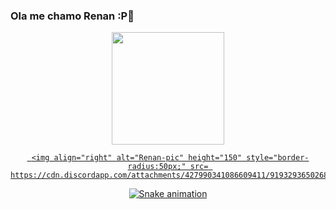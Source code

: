 ### Ola me chamo Renan :P👋
 
 
 <div align="center">
  <a href="https://github.com/RenanDevelop">
  <img height="180em" src="https://github-readme-stats.vercel.app/api?username=RenanDevelop&show_icons=true&theme=dracula&include_all_commits=true&count_private=true"/>
  
     <img align="right" alt="Renan-pic" height="150" style="border-radius:50px;" src= https://cdn.discordapp.com/attachments/427990341086609411/919329365026803743/picasion.com_2b56569c2188f5371e37e4fd8a60877e.gif>

 
 ![Snake animation](https://github.com/Renandevelop/Renandevelop/blob/output/github-contribution-grid-snake.svg)
